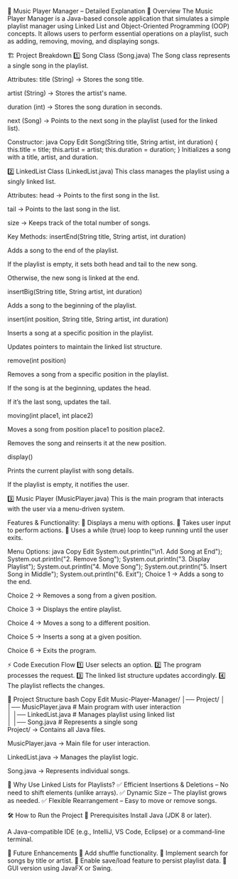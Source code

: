 🎵 Music Player Manager – Detailed Explanation
📌 Overview
The Music Player Manager is a Java-based console application that simulates a simple playlist manager using Linked List and Object-Oriented Programming (OOP) concepts. It allows users to perform essential operations on a playlist, such as adding, removing, moving, and displaying songs.

🏗️ Project Breakdown
1️⃣ Song Class (Song.java)
The Song class represents a single song in the playlist.

Attributes:
title (String) → Stores the song title.

artist (String) → Stores the artist's name.

duration (int) → Stores the song duration in seconds.

next (Song) → Points to the next song in the playlist (used for the linked list).

Constructor:
java
Copy
Edit
Song(String title, String artist, int duration) {
    this.title = title;
    this.artist = artist;
    this.duration = duration;
}
Initializes a song with a title, artist, and duration.

2️⃣ LinkedList Class (LinkedList.java)
This class manages the playlist using a singly linked list.

Attributes:
head → Points to the first song in the list.

tail → Points to the last song in the list.

size → Keeps track of the total number of songs.

Key Methods:
insertEnd(String title, String artist, int duration)

Adds a song to the end of the playlist.

If the playlist is empty, it sets both head and tail to the new song.

Otherwise, the new song is linked at the end.

insertBig(String title, String artist, int duration)

Adds a song to the beginning of the playlist.

insert(int position, String title, String artist, int duration)

Inserts a song at a specific position in the playlist.

Updates pointers to maintain the linked list structure.

remove(int position)

Removes a song from a specific position in the playlist.

If the song is at the beginning, updates the head.

If it’s the last song, updates the tail.

moving(int place1, int place2)

Moves a song from position place1 to position place2.

Removes the song and reinserts it at the new position.

display()

Prints the current playlist with song details.

If the playlist is empty, it notifies the user.

3️⃣ Music Player (MusicPlayer.java)
This is the main program that interacts with the user via a menu-driven system.

Features & Functionality:
🔹 Displays a menu with options.
🔹 Takes user input to perform actions.
🔹 Uses a while (true) loop to keep running until the user exits.

Menu Options:
java
Copy
Edit
System.out.println("\n1. Add Song at End");
System.out.println("2. Remove Song");
System.out.println("3. Display Playlist");
System.out.println("4. Move Song");
System.out.println("5. Insert Song in Middle");
System.out.println("6. Exit");
Choice 1 → Adds a song to the end.

Choice 2 → Removes a song from a given position.

Choice 3 → Displays the entire playlist.

Choice 4 → Moves a song to a different position.

Choice 5 → Inserts a song at a given position.

Choice 6 → Exits the program.

⚡ Code Execution Flow
1️⃣ User selects an option.
2️⃣ The program processes the request.
3️⃣ The linked list structure updates accordingly.
4️⃣ The playlist reflects the changes.

📂 Project Structure
bash
Copy
Edit
Music-Player-Manager/
│── Project/
│   │── MusicPlayer.java  # Main program with user interaction  
│   │── LinkedList.java   # Manages playlist using linked list  
│   │── Song.java         # Represents a single song  
Project/ → Contains all Java files.

MusicPlayer.java → Main file for user interaction.

LinkedList.java → Manages the playlist logic.

Song.java → Represents individual songs.

🎯 Why Use Linked Lists for Playlists?
✅ Efficient Insertions & Deletions – No need to shift elements (unlike arrays).
✅ Dynamic Size – The playlist grows as needed.
✅ Flexible Rearrangement – Easy to move or remove songs.

🛠️ How to Run the Project
🔹 Prerequisites
Install Java (JDK 8 or later).

A Java-compatible IDE (e.g., IntelliJ, VS Code, Eclipse) or a command-line terminal.

🚀 Future Enhancements
🔹 Add shuffle functionality.
🔹 Implement search for songs by title or artist.
🔹 Enable save/load feature to persist playlist data.
🔹 GUI version using JavaFX or Swing.

